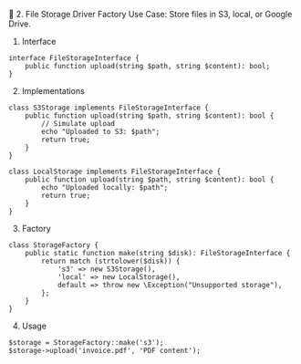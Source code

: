 📁 2. File Storage Driver Factory
Use Case: Store files in S3, local, or Google Drive.

1. Interface
```
interface FileStorageInterface {
    public function upload(string $path, string $content): bool;
}
```

2. Implementations

```
class S3Storage implements FileStorageInterface {
    public function upload(string $path, string $content): bool {
        // Simulate upload
        echo "Uploaded to S3: $path";
        return true;
    }
}

class LocalStorage implements FileStorageInterface {
    public function upload(string $path, string $content): bool {
        echo "Uploaded locally: $path";
        return true;
    }
}

```
3. Factory
```
class StorageFactory {
    public static function make(string $disk): FileStorageInterface {
        return match (strtolower($disk)) {
            's3' => new S3Storage(),
            'local' => new LocalStorage(),
            default => throw new \Exception("Unsupported storage"),
        };
    }
}

```

4. Usage

```
$storage = StorageFactory::make('s3');
$storage->upload('invoice.pdf', 'PDF content');

```
